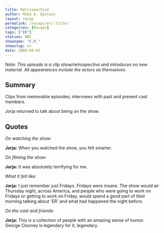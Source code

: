 ```yaml
---
title: Retrospective
author: Mika A. Epstein
layout: recap
permalink: /recaps/er/:title/
categories: [Recaps]
tags: ["ER"]
station: NBC
showname: "E.R."
showslug: er
date: 2009-04-02
---
```


_Note: This episode is a clip show/retrospective and introduces no new material. All appearances include the actors as themselves._

## Summary  
  
Clips from memorable episodes; interviews with past and present cast members.

Jorja returned to talk about being on the show.

## Quotes  
  
_On watching the show:_
  
**Jorja:** When you watched the show, you felt smarter.

_On filming the show:_
  
**Jorja:** It was absolutely terrifying for me.

_What it felt like:_
  
**Jorja:** I just remember just Fridays. Fridays were insane. The show would air Thursday night, across America, and people who were going to work on Fridays or getting to work on Friday, would spend a good part of their morning talking about 'ER' and what had happened the night before.

_On the cast and friends:_
  
**Jorja:** This is a collection of people with an amazing sense of humor. George Clooney is legendary for it, legendary.